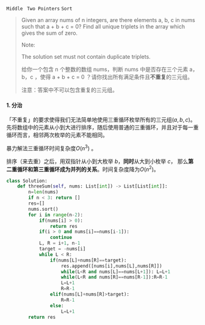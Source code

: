 `Middle `   `Two Pointers`  `Sort` 

> Given an array nums of n integers, are there elements a, b, c in nums such that a + b + c = 0? Find all unique triplets in the array which gives the sum of zero.
>
> Note:
>
> The solution set must not contain duplicate triplets.
>
> 给你一个包含 n 个整数的数组 nums，判断 nums 中是否存在三个元素 a，b，c ，使得 a + b + c = 0 ？请你找出所有满足条件且**不重复**的三元组。
>
> 注意：答案中不可以包含重复的三元组。

#### 1. 分治

「不重复」的要求使得我们无法简单地使用三重循环枚举所有的三元组$(a,b,c)$。先将数组中的元素从小到大进行排序，随后使用普通的三重循环，并且对于每一重循环而言，相邻两次枚举的元素不能相同。

暴力解法三重循环时间复杂度$O(n^3)$ 。

排序（来去重）之后，用双指针从小到大枚举 *b*，**同时**从大到小枚举 *c*， 那么**第二重循环和第三重循环成为并列的关系**。时间复杂度降为$O(n^2)$。

```python
class Solution:
    def threeSum(self, nums: List[int]) -> List[List[int]]:
        n=len(nums)
        if n < 3: return []
        res=[]
        nums.sort()
        for i in range(n-2):
            if(nums[i] > 0):
                return res
            if(i > 0 and nums[i]==nums[i-1]):
                continue
            L, R = i+1, n-1
            target = -nums[i]
            while L < R:
                if(nums[L]+nums[R]==target):
                    res.append([nums[i],nums[L],nums[R]])
                    while(L<R and nums[L]==nums[L+1]): L=L+1
                    while(L<R and nums[R]==nums[R-1]):R=R-1
                    L=L+1
                    R=R-1
                elif(nums[L]+nums[R]>target):
                    R=R-1
                else:
                    L=L+1
        return res
```

